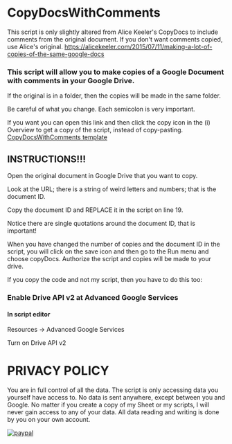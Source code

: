 # CopyDocsWithComments

This script is only slightly altered from Alice Keeler's CopyDocs to include comments 
from the original document. If you don't want comments copied, use Alice's original.
https://alicekeeler.com/2015/07/11/making-a-lot-of-copies-of-the-same-google-docs

### This script will allow you to make copies of a Google Document with comments in your Google Drive.

If the original is in a folder, then the copies will be made in the same folder.

Be careful of what you change. Each semicolon is very important.

If you want you can open this link and then click the copy icon in the (i) Overview to get a copy of the script, instead of copy-pasting.
[CopyDocsWithComments template](https://script.google.com/d/1UI1YqxOlEYiTRwPxkhuZwSt9YfU2nkXdvDuDB5T12IFw2kzPPe9SwQiI/edit)

## INSTRUCTIONS!!!

Open the original document in Google Drive that you want to copy.

Look at the URL; there is a string of weird letters and numbers; that is the document ID.

Copy the document ID and REPLACE it in the script on line 19.

Notice there are single quotations around the document ID, that is important!

When you have changed the number of copies and the document ID in the script, 
you will click on the save icon and then go to the Run menu and choose copyDocs.
Authorize the script and copies will be made to your drive.

If you copy the code and not my script, then you have to do this too:

### Enable Drive API v2 at Advanced Google Services
#### In script editor

Resources -> Advanced Google Services

Turn on Drive API v2

# PRIVACY POLICY

You are in full control of all the data.
The script is only accessing data you yourself have access to.
No data is sent anywhere, except between you and Google.
No matter if you create a copy of my Sheet or my scripts, I will never gain access to any of your data. All data reading and writing is done by you on your own account.

[![paypal](https://www.paypalobjects.com/en_US/i/btn/btn_donateCC_LG.gif)](https://www.paypal.me/NoSubstitute)
